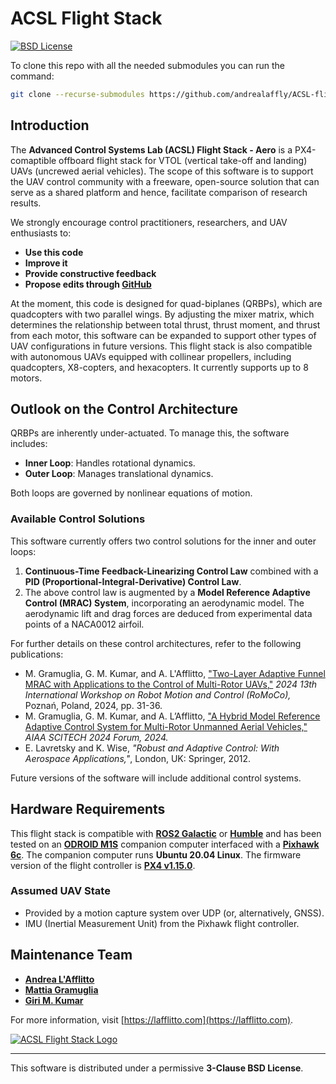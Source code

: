 # ACSL Flight Stack
[![BSD License](https://img.shields.io/badge/License-BSD%203--Clause-blue.svg)](LICENSE.txt)

To clone this repo with all the needed submodules you can run the command:

```bash
git clone --recurse-submodules https://github.com/andrealaffly/ACSL-flightstack-aero.git
```

## Introduction

The **Advanced Control Systems Lab (ACSL) Flight Stack - Aero** is a PX4-comaptible offboard flight stack for VTOL (vertical take-off and landing) UAVs (uncrewed aerial vehicles). The scope of this software is to support the UAV control community with a freeware, open-source solution that can serve as a shared platform and hence, facilitate comparison of research results.

We strongly encourage control practitioners, researchers, and UAV enthusiasts to:

- **Use this code**
- **Improve it**
- **Provide constructive feedback**
- **Propose edits through [GitHub](https://github.com/andrealaffly/ACSL_flightstack-aero.git)**

At the moment, this code is designed for quad-biplanes (QRBPs), which are quadcopters with two parallel wings. By adjusting the mixer matrix, which determines the relationship between total thrust, thrust moment, and thrust from each motor, this software can be expanded to support other types of UAV configurations in future versions. This flight stack is also compatible with autonomous UAVs equipped with collinear propellers, including quadcopters, X8-copters, and hexacopters. It currently supports up to 8 motors.

## Outlook on the Control Architecture

QRBPs are inherently under-actuated. To manage this, the software includes:

- **Inner Loop**: Handles rotational dynamics.
- **Outer Loop**: Manages translational dynamics.

Both loops are governed by nonlinear equations of motion.

### Available Control Solutions

This software currently offers two control solutions for the inner and outer loops:

1. **Continuous-Time Feedback-Linearizing Control Law** combined with a **PID (Proportional-Integral-Derivative) Control Law**.
2. The above control law is augmented by a **Model Reference Adaptive Control (MRAC) System**, incorporating an aerodynamic model. The aerodynamic lift and drag forces are deduced from experimental data points of a NACA0012 airfoil. 

For further details on these control architectures, refer to the following publications:

- M. Gramuglia, G. M. Kumar, and A. L'Afflitto, ["Two-Layer Adaptive Funnel MRAC with Applications to the Control of Multi-Rotor UAVs,"](https://doi.org/10.1109/RoMoCo60539.2024.10604361) *2024 13th International Workshop on Robot Motion and Control (RoMoCo),* Poznań, Poland, 2024, pp. 31-36.
- M. Gramuglia, G. M. Kumar, and A. L’Afflitto, ["A Hybrid Model Reference Adaptive Control System for Multi-Rotor Unmanned Aerial Vehicles,"](https://doi.org/10.2514/6.2024-0755) *AIAA SCITECH 2024 Forum, 2024.*
- E. Lavretsky and K. Wise, *"Robust and Adaptive Control: With Aerospace Applications,"*, London, UK: Springer, 2012.

Future versions of the software will include additional control systems.

## Hardware Requirements

This flight stack is compatible with **[ROS2 Galactic](https://docs.ros.org/en/galactic/Installation.html)** or **[Humble](https://docs.ros.org/en/humble/Installation.html)** and has been tested on an **[ODROID M1S](https://www.hardkernel.com/shop/odroid-m1s-with-8gbyte-ram-io-header/)** companion computer interfaced with a **[Pixhawk 6c](https://docs.px4.io/main/en/flight_controller/pixhawk6c.html)**. The companion computer runs **Ubuntu 20.04 Linux**. The firmware version of the flight controller is **[PX4 v1.15.0](https://docs.px4.io/v1.15/en/)**.

### Assumed UAV State

- Provided by a motion capture system over UDP (or, alternatively, GNSS).
- IMU (Inertial Measurement Unit) from the Pixhawk flight controller.

## Maintenance Team

- [**Andrea L'Afflitto**](https://github.com/andrealaffly)
- [**Mattia Gramuglia**](https://github.com/mattia-gramuglia)
- [**Giri M. Kumar**](https://github.com/girimugundankumar)

For more information, visit [https://lafflitto.com](https://lafflitto.com).

[![ACSL Flight Stack Logo](https://lafflitto.com/images/ACSL_Logo.jpg)](https://lafflitto.com/ACSL.html)

---

This software is distributed under a permissive **3-Clause BSD License**.

